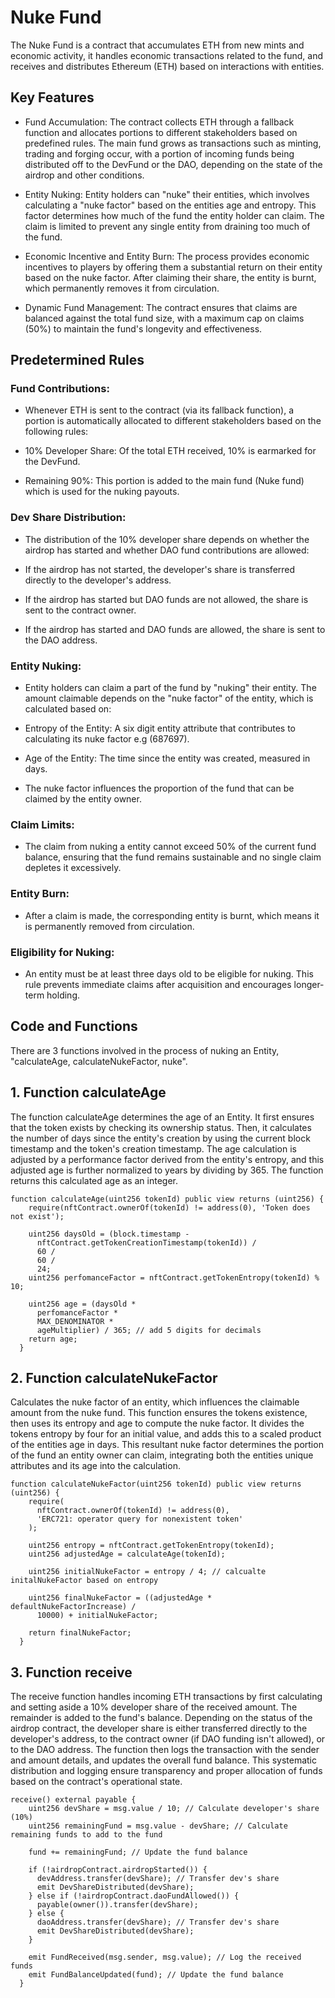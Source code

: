 # Nuke Fund

The Nuke Fund is a contract that accumulates ETH from new mints and economic activity, it handles economic transactions related to the fund, and receives and distributes Ethereum (ETH) based on interactions with entities.

## Key Features

- Fund Accumulation: The contract collects ETH through a fallback function and allocates portions to different stakeholders based on predefined rules. The main fund grows as transactions such as minting, trading and forging occur, with a portion of incoming funds being distributed off to the DevFund or the DAO, depending on the state of the airdrop and other conditions.

- Entity Nuking: Entity holders can "nuke" their entities, which involves calculating a "nuke factor" based on the entities age and entropy. This factor determines how much of the fund the entity holder can claim. The claim is limited to prevent any single entity from draining too much of the fund.

- Economic Incentive and Entity Burn: The process provides economic incentives to players  by offering them a substantial return on their entity based on the nuke factor. After claiming their share, the entity is burnt, which permanently removes it from circulation.

- Dynamic Fund Management: The contract ensures that claims are balanced against the total fund size, with a maximum cap on claims (50%) to maintain the fund's longevity and effectiveness.

## Predetermined Rules

### Fund Contributions:
- Whenever ETH is sent to the contract (via its fallback function), a portion is automatically allocated to different stakeholders based on the following rules:

- 10% Developer Share: Of the total ETH received, 10% is earmarked for the DevFund.

- Remaining 90%: This portion is added to the main fund (Nuke fund) which is used for the nuking payouts.

### Dev Share Distribution:
- The distribution of the 10% developer share depends on whether the airdrop has started and whether DAO fund contributions are allowed:

- If the airdrop has not started, the developer's share is transferred directly to the developer's address.

- If the airdrop has started but DAO funds are not allowed, the share is sent to the contract owner.

- If the airdrop has started and DAO funds are allowed, the share is sent to the DAO address.

### Entity Nuking:
- Entity holders can claim a part of the fund by "nuking" their entity. The amount claimable depends on the "nuke factor" of the entity, which is calculated based on:

- Entropy of the Entity: A six digit entity attribute that contributes to calculating its nuke factor e.g (687697).

- Age of the Entity: The time since the entity was created, measured in days.

- The nuke factor influences the proportion of the fund that can be claimed by the entity owner.

### Claim Limits:
- The claim from nuking a entity cannot exceed 50% of the current fund balance, ensuring that the fund remains sustainable and no single claim depletes it excessively.

### Entity Burn:
- After a claim is made, the corresponding entity is burnt, which means it is permanently removed from circulation. 

### Eligibility for Nuking:
- An entity must be at least three days old to be eligible for nuking. This rule prevents immediate claims after acquisition and encourages longer-term holding.


## Code and Functions

There are 3 functions involved in the process of nuking an Entity, "calculateAge, calculateNukeFactor, nuke".

## 1. Function calculateAge

The function calculateAge determines the age of an Entity. It first ensures that the token exists by checking its ownership status. Then, it calculates the number of days since the entity's creation by using the current block timestamp and the token's creation timestamp. The age calculation is adjusted by a performance factor derived from the entity's entropy, and this adjusted age is further normalized to years by dividing by 365. The function returns this calculated age as an integer.

``` 
function calculateAge(uint256 tokenId) public view returns (uint256) {
    require(nftContract.ownerOf(tokenId) != address(0), 'Token does not exist');

    uint256 daysOld = (block.timestamp -
      nftContract.getTokenCreationTimestamp(tokenId)) /
      60 /
      60 /
      24;
    uint256 perfomanceFactor = nftContract.getTokenEntropy(tokenId) % 10;

    uint256 age = (daysOld *
      perfomanceFactor *
      MAX_DENOMINATOR *
      ageMultiplier) / 365; // add 5 digits for decimals
    return age;
  }
``` 

## 2. Function calculateNukeFactor

Calculates the nuke factor of an entity, which influences the claimable amount from the nuke fund. This function ensures the tokens existence, then uses its entropy and age to compute the nuke factor. It divides the tokens entropy by four for an initial value, and adds this to a scaled product of the entities age in days. This resultant nuke factor determines the portion of the fund an entity owner can claim, integrating both the entities unique attributes and its age into the calculation.

``` 
function calculateNukeFactor(uint256 tokenId) public view returns (uint256) {
    require(
      nftContract.ownerOf(tokenId) != address(0),
      'ERC721: operator query for nonexistent token'
    );

    uint256 entropy = nftContract.getTokenEntropy(tokenId);
    uint256 adjustedAge = calculateAge(tokenId);

    uint256 initialNukeFactor = entropy / 4; // calcualte initalNukeFactor based on entropy

    uint256 finalNukeFactor = ((adjustedAge * defaultNukeFactorIncrease) /
      10000) + initialNukeFactor;

    return finalNukeFactor;
  }
``` 

## 3. Function receive

The receive function handles incoming ETH transactions by first calculating and setting aside a 10% developer share of the received amount. The remainder is added to the fund's balance. Depending on the status of the airdrop contract, the developer share is either transferred directly to the developer's address, to the contract owner (if DAO funding isn't allowed), or to the DAO address. The function then logs the transaction with the sender and amount details, and updates the overall fund balance. This systematic distribution and logging ensure transparency and proper allocation of funds based on the contract's operational state.

``` 
receive() external payable {
    uint256 devShare = msg.value / 10; // Calculate developer's share (10%)
    uint256 remainingFund = msg.value - devShare; // Calculate remaining funds to add to the fund

    fund += remainingFund; // Update the fund balance

    if (!airdropContract.airdropStarted()) {
      devAddress.transfer(devShare); // Transfer dev's share
      emit DevShareDistributed(devShare);
    } else if (!airdropContract.daoFundAllowed()) {
      payable(owner()).transfer(devShare);
    } else {
      daoAddress.transfer(devShare); // Transfer dev's share
      emit DevShareDistributed(devShare);
    }

    emit FundReceived(msg.sender, msg.value); // Log the received funds
    emit FundBalanceUpdated(fund); // Update the fund balance
  }
``` 

